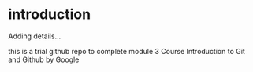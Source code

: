 # introduction
Adding details...

this is a trial github repo to complete module 3 Course Introduction to Git and Github by Google

